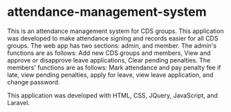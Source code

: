 # attendance-management-system

This is an attendance management system for CDS groups. This application was developed to make attendance signing and records easier for all CDS groups. 
The web app has two sections: admin, and member.
The admin's functions are as follows: Add new CDS groups and members, View and approve or disapprove leave applications, Clear pending penalties.
The members' functions are as follows: Mark attendance and pay penalty fee if late, view pending penalties, apply for leave, view leave application, and change password.

This application was developed with HTML, CSS, JQuery, JavaScript, and Laravel.

